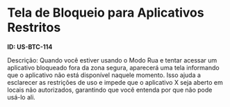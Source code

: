 # Tela de Bloqueio para Aplicativos Restritos

**ID: US-BTC-114**

Descrição: Quando você estiver usando o Modo Rua e tentar acessar um aplicativo bloqueado fora da zona segura, aparecerá uma tela informando que o aplicativo não está disponível naquele momento. Isso ajuda a esclarecer as restrições de uso e impede que o aplicativo X seja aberto em locais não autorizados, garantindo que você entenda por que não pode usá-lo ali.